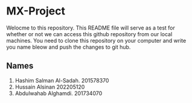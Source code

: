 # MX-Project

Welocme to this repository.
This README file will serve as a test for whether or not we can access this github repository from our local machines.
You need to clone this repository on your computer and write you name bleow and push the changes to git hub.

## Names 
1. Hashim Salman Al-Sadah. 201578370
2. Hussain Alsinan 202205120
3. Abdulwahab Alghamdi. 201734070
